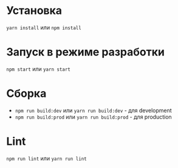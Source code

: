 # Установка

`yarn install` или `npm install`

# Запуск в режиме разработки

`npm start` или `yarn start`

# Сборка

- `npm run build:dev` или `yarn run build:dev` - для development
- `npm run build:prod` или `yarn run build:prod` - для production

# Lint

`npm run lint` или `yarn run lint`
